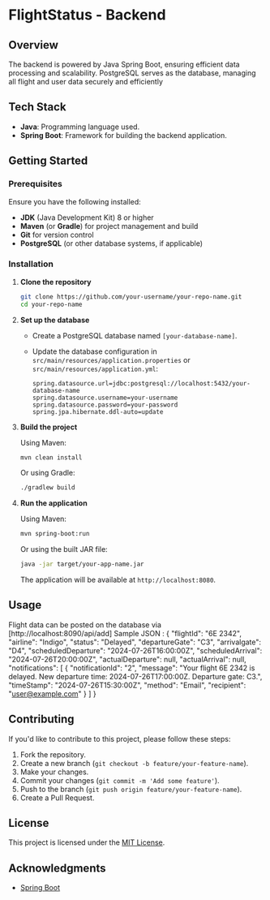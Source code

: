 # FlightStatus - Backend

## Overview

The backend is powered by Java Spring Boot, ensuring efficient data processing and scalability. PostgreSQL serves as the database, managing all flight and user data securely and efficiently

## Tech Stack

- **Java**: Programming language used.
- **Spring Boot**: Framework for building the backend application.


## Getting Started

### Prerequisites

Ensure you have the following installed:

- **JDK** (Java Development Kit) 8 or higher
- **Maven** (or **Gradle**) for project management and build
- **Git** for version control
- **PostgreSQL** (or other database systems, if applicable)

### Installation

1. **Clone the repository**

   ```bash
   git clone https://github.com/your-username/your-repo-name.git
   cd your-repo-name
   ```

2. **Set up the database**

   - Create a PostgreSQL database named `[your-database-name]`.
   - Update the database configuration in `src/main/resources/application.properties` or `src/main/resources/application.yml`:

     ```properties
     spring.datasource.url=jdbc:postgresql://localhost:5432/your-database-name
     spring.datasource.username=your-username
     spring.datasource.password=your-password
     spring.jpa.hibernate.ddl-auto=update
     ```

3. **Build the project**

   Using Maven:

   ```bash
   mvn clean install
   ```

   Or using Gradle:

   ```bash
   ./gradlew build
   ```

4. **Run the application**

   Using Maven:

   ```bash
   mvn spring-boot:run
   ```

   Or using the built JAR file:

   ```bash
   java -jar target/your-app-name.jar
   ```

   The application will be available at `http://localhost:8080`.

## Usage

Flight data can be posted on the database via [http://localhost:8090/api/add]
Sample JSON :
{
    "flightId": "6E 2342",
    "airline": "Indigo",
    "status": "Delayed",
    "departureGate": "C3",
    "arrivalgate": "D4",
    "scheduledDeparture": "2024-07-26T16:00:00Z",
    "scheduledArrival": "2024-07-26T20:00:00Z",
    "actualDeparture": null,
    "actualArrival": null,
    "notifications": [
        {
            "notificationId": "2",
            "message": "Your flight 6E 2342 is delayed. New departure time: 2024-07-26T17:00:00Z. Departure gate: C3.",
            "timeStamp": "2024-07-26T15:30:00Z",
            "method": "Email",
            "recipient": "user@example.com"
        }
    ]
}

## Contributing

If you'd like to contribute to this project, please follow these steps:

1. Fork the repository.
2. Create a new branch (`git checkout -b feature/your-feature-name`).
3. Make your changes.
4. Commit your changes (`git commit -m 'Add some feature'`).
5. Push to the branch (`git push origin feature/your-feature-name`).
6. Create a Pull Request.

## License

This project is licensed under the [MIT License](LICENSE).

## Acknowledgments

- [Spring Boot](https://spring.io/projects/spring-boot)
